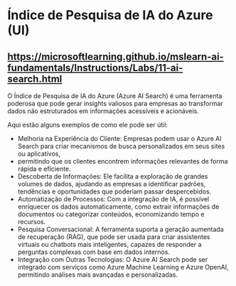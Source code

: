 #  Índice de Pesquisa de IA do Azure (UI)

## https://microsoftlearning.github.io/mslearn-ai-fundamentals/Instructions/Labs/11-ai-search.html

O Índice de Pesquisa de IA do Azure (Azure AI Search) é uma ferramenta poderosa que pode gerar insights valiosos para empresas ao transformar dados não estruturados em informações acessíveis e acionáveis. 

Aqui estão alguns exemplos de como ele pode ser útil:

- Melhoria na Experiência do Cliente: Empresas podem usar o Azure AI Search para criar mecanismos de busca personalizados em seus sites ou aplicativos,
- permitindo que os clientes encontrem informações relevantes de forma rápida e eficiente.
- Descoberta de Informações: Ele facilita a exploração de grandes volumes de dados, ajudando as empresas a identificar padrões, tendências e oportunidades que poderiam passar despercebidos.
- Automatização de Processos: Com a integração de IA, é possível enriquecer os dados automaticamente, como extrair informações de documentos ou categorizar conteúdos, economizando tempo e recursos.
- Pesquisa Conversacional: A ferramenta suporta a geração aumentada de recuperação (RAG), que pode ser usada para criar assistentes virtuais ou chatbots mais inteligentes, capazes de responder a perguntas complexas com base em dados internos.
- Integração com Outras Tecnologias: O Azure AI Search pode ser integrado com serviços como Azure Machine Learning e Azure OpenAI, permitindo análises mais avançadas e personalizadas.


